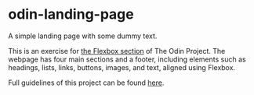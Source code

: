# odin-landing-page

A simple landing page with some dummy text.

This is an exercise for [the Flexbox section](https://www.theodinproject.com/paths/foundations/courses/foundations#flexbox) of The Odin Project. The webpage has four main sections and a footer, including elements such as headings, lists, links, buttons, images, and text, aligned using Flexbox. 

Full guidelines of this project can be found [here](https://www.theodinproject.com/paths/foundations/courses/foundations/lessons/landing-page).
